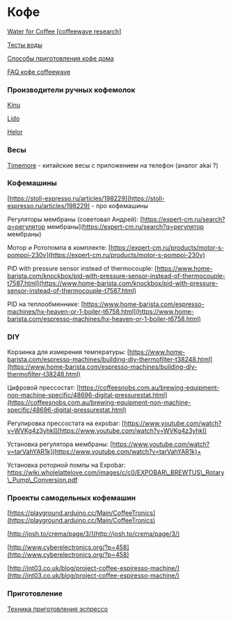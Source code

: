 # Кофе

[Water for Coffee \[coffeewave research\]](https://docs.google.com/spreadsheets/d/1Xr_GqjckPLa5x0trZM9REiF7Vg5wzGZL89tyjofvj4E/edit#gid=0)

[Тесты воды](https://docs.google.com/spreadsheets/d/1HuJnIRkoysiRVnxUttLRF1u6jUdk_YCWlmknmDLUmHU/edit#gid=0)

[Способы приготовления кофе дома](https://docs.google.com/spreadsheets/d/1gBnl1UuuC6IX4MAYGjvdKSAP9PgEzgky9ny8DIqBU1A/edit?usp=sharing)

[FAQ кофе coffeewave](https://docs.google.com/document/d/1oJRel_2eSNReUwKShNUV0t8esBRWVxV0S4dm0rD_lo4/edit?usp=sharing)

### Производители ручных кофемолок

[Kinu](https://kinugrinders.com/)

[Lido](http://www.oehandgrinders.com/OE-Manual-Coffee-Grinders_c_1.html)

[Helor](https://helor-coffee.com/buy-now/)

### Весы

[Timemore](https://www.torrefacto.ru/catalog/accessories/timemore-black-mirror/) - китайские весы с приложением на телефон \(аналог akai ?\)

### Кофемашины

[https://stoll-espresso.ru/articles/198229](https://stoll-espresso.ru/articles/198229) - про кофемашины

Регуляторы мембраны \(советовал Андрей\): [https://expert-cm.ru/search?q=регулятор мембраны](https://expert-cm.ru/search?q=регулятор мембраны)

Мотор и Ротопомпа в комплекте: [https://expert-cm.ru/products/motor-s-pompoi-230v](https://expert-cm.ru/products/motor-s-pompoi-230v)

PID with pressure sensor instead of thermocouple: [https://www.home-barista.com/knockbox/pid-with-pressure-sensor-instead-of-thermocouple-t7587.html](https://www.home-barista.com/knockbox/pid-with-pressure-sensor-instead-of-thermocouple-t7587.html)

PID на теплообменнике: [https://www.home-barista.com/espresso-machines/hx-heaven-or-1-boiler-t6758.html](https://www.home-barista.com/espresso-machines/hx-heaven-or-1-boiler-t6758.html)

### **DIY**

Корзинка для измерения температуры: [https://www.home-barista.com/espresso-machines/building-diy-thermofilter-t38248.html](https://www.home-barista.com/espresso-machines/building-diy-thermofilter-t38248.html)

Цифровой прессостат: [https://coffeesnobs.com.au/brewing-equipment-non-machine-specific/48696-digital-pressurestat.html](https://coffeesnobs.com.au/brewing-equipment-non-machine-specific/48696-digital-pressurestat.html)

Регулировка прессостата на expobar: [https://www.youtube.com/watch?v=WVKg4z3yhkI](https://www.youtube.com/watch?v=WVKg4z3yhkI)

Установка регулятора мембраны: [https://www.youtube.com/watch?v=tarVahYAR1k](https://www.youtube.com/watch?v=tarVahYAR1k)+

Установка роторной помпы на Expobar: https://wiki.wholelattelove.com/images/c/c0/EXPOBAR\_BREWTUS\_Rotary\_Pump\_Conversion.pdf

### Проекты самодельных кофемашин

[https://playground.arduino.cc/Main/CoffeeTronics](https://playground.arduino.cc/Main/CoffeeTronics)

[http://josh.to/crema/page/3/](http://josh.to/crema/page/3/)

[http://www.cyberelectronics.org/?p=458](http://www.cyberelectronics.org/?p=458)

[http://int03.co.uk/blog/project-coffee-espiresso-machine/](http://int03.co.uk/blog/project-coffee-espiresso-machine/)

### Приготовление

[Техника приготовления эспрессо](https://www.torrefacto.ru/blog/brew-guide/espresso-first-steps/)


